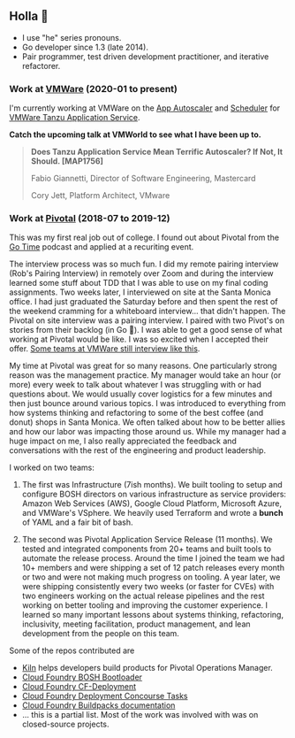 ## Holla 👋

- I use "he" series pronouns.
- Go developer since 1.3 (late 2014).
- Pair programmer, test driven development practitioner, and iterative refactorer.

### Work at [VMWare](https://www.vmware.com)   (2020-01 to present)

I'm currently working at VMWare on the [App Autoscaler](https://docs.pivotal.io/application-service/2-10/appsman-services/autoscaler/about-app-autoscaler.html) and [Scheduler](https://docs.pivotal.io/scheduler/1-2/) for [VMWare Tanzu Application Service](https://tanzu.vmware.com/application-service).

**Catch the upcoming talk at VMWorld to see what I have been up to.**

> **Does Tanzu Application Service Mean Terrific Autoscaler? If Not, It Should. [MAP1756]**
> 
> Fabio Giannetti, Director of Software Engineering, Mastercard
>
> Cory Jett, Platform Architect, VMware

### Work at [Pivotal](https://en.wikipedia.org/wiki/Pivotal_Software)   (2018-07 to 2019-12)

This was my first real job out of college. I found out about Pivotal from the [Go Time](https://changelog.com/gotime) podcast and applied at a recuriting event.

The interview process was so much fun. I did my remote pairing interview (Rob's Pairing Interview) in remotely over Zoom and during the interview learned some stuff about TDD that I was able to use on my final coding assignments. Two weeks later, I interviewed on site at the Santa Monica office. I had just graduated the Saturday before and then spent the rest of the weekend cramming for a whiteboard interview... that didn't happen. The Pivotal on site interview was a pairing interview. I paired with two Pivot's on stories from their backlog (in Go 🤩). I was able to get a good sense of what working at Pivotal would be like. I was so excited when I accepted their offer. [Some teams at VMWare still interview like this](https://rolp.co/ttM3j).

My time at Pivotal was great for so many reasons. One particularly strong reason was the management practice. My manager would take an hour (or more) every week to talk about whatever I was struggling with or had questions about. We would usually cover logistics for a few minutes and then just bounce around various topics. I was introduced to everything from how systems thinking and refactoring to some of the best coffee (and donut) shops in Santa Monica. We often talked about how to be better allies and how our labor was impacting those around us. While my manager had a huge impact on me, I also really appreciated the feedback and conversations with the rest of the engineering and product leadership.

I worked on two teams:

1. The first was Infrastructure (7ish months). We built tooling to setup and configure BOSH directors on various infrastructure as service providers: Amazon Web Services (AWS), Google Cloud Platform, Microsoft Azure, and VMWare's VSphere. We heavily used Terraform and wrote a **bunch** of YAML and a fair bit of bash.

1. The second was Pivotal Application Service Release (11 months). We tested and integrated components from 20+ teams and built tools to automate the release process. Around the time I joined the team we had 10+ members and were shipping a set of 12 patch releases every month or two and were not making much progress on tooling. A year later, we were shipping consistently every two weeks (or faster for CVEs) with two engineers working on the actual release pipelines and the rest working on better tooling and improving the customer experience. I learned so many important lessons about systems thinking, refactoring, inclusivity, meeting facilitation, product management, and lean development from the people on this team.

Some of the repos contributed are
  - [Kiln](https://github.com/pivotal-cf/kiln) helps developers build products for Pivotal Operations Manager.
  - [Cloud Foundry BOSH Bootloader](https://github.com/cloudfoundry/bosh-bootloader)
  - [Cloud Foundry CF-Deployment](https://github.com/cloudfoundry/cf-deployment)
  - [Cloud Foundry Deployment Concourse Tasks](https://github.com/cloudfoundry/cf-deployment-concourse-tasks)
  - [Cloud Foundry Buildpacks documentation](https://github.com/cloudfoundry/docs-buildpacks)
  - ... this is a partial list. Most of the work was involved with was on closed-source projects.
